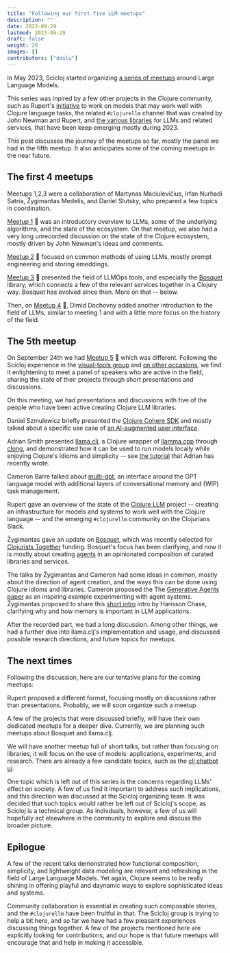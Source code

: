 ```yaml
---
title: "Following our first five LLM meetups"
description: ""
date: 2023-09-29
lastmod: 2023-09-29
draft: false
weight: 20
images: []
contributors: ["daslu"]
---
```


In May 2023, Scicloj started organizing [a series of meetups](https://scicloj.github.io/docs/community/groups/llm-meetups/) around Large Language Models.

This series was inpired by a few other projects in the Clojure community, such as Rupert's [initiative](https://github.com/ruped?tab=repositories) to work on models that may work well with Clojure language tasks, the related `#clojurellm` channel that was created by John Newman and Rupert, and [the various libraries](https://scicloj.github.io/docs/resources/libs/#large-language-models-and-related-services) for LLMs and related services, that have been keep emerging mostly during 2023.

This post discusses the journey of the meetups so far, mostly the panel we had in the fifth meetup. It also anticipates some of the coming meetups in the near future.

## The first 4 meetups

Meetups 1,2,3 were a collaboration of Martynas Maciulevičius, Irfan Nurhadi Satria, Žygimantas Medelis, and Daniel Slutsky, who prepared a few topics in coordination. 

[Meetup 1](https://clojureverse.org/t/scicloj-llm-meetup-1-introduction-summary-recording/) :movie_camera: was an introductory overview to LLMs, some of the underlying algorithms, and the state of the ecosystem. On that meetup, we also had a very long unrecorded discussion on the state of the Clojure ecosystem, mostly driven by John Newman's ideas and comments.

[Meetup 2](https://clojureverse.org/t/scicloj-llm-meetup-2-prompt-engineering-managing-embeddings-summary-recording/) :movie_camera: focused on common methods of using LLMs, mostly prompt engineering and storing emeddings.

[Meetup 3](https://clojureverse.org/t/scicloj-llm-meetup-3-llmops-with-bosquet-summary-recording/) :movie_camera: presented the field of LLMOps tools, and especially the [Bosquet](https://github.com/zmedelis/bosquet) library, which connects a few of the relevant services together in a Clojury way. Bosquet has evolved since then. More on that -- below.

Then, on [Meetup 4](https://www.youtube.com/watch?v=_m-Rcz_jTGo) :movie_camera:, Dimid Dochovny added another introduction to the field of LLMs, similar to meeting 1 and with a little more focus on the history of the field.

## The 5th meetup

On September 24th we had [Meetup 5](https://www.youtube.com/watch?v=CDLao9KDduU) :movie_camera: which was different. Following the Scicloj experience in the [visual-tools group](https://scicloj.github.io/docs/community/groups/visual-tools/) and [on other occasions](https://www.youtube.com/playlist?list=PLtw0bWXdq7pNyb2NojSGBnCARRuvLxsAc), we find it enlightening to meet a panel of speakers who are active in the field, sharing the state of their projects through short presentations and discussions.

On this meeting, we had presentations and discussions with five of the people who have been active creating Clojure LLM libraries.

Daniel Szmulewicz briefly presented the [Clojure Cohere SDK](https://github.com/danielsz/cohere-clojure) and mostly talked about a specific use case of [an AI-augmented user interface](https://fuji.tuppu.net/).

Adrian Smith presented [llama.clj](https://github.com/phronmophobic/llama.clj), a Clojure wrapper of [llamma.cpp](https://github.com/ggerganov/llama.cpp) through [clong](https://github.com/phronmophobic/clong), and demonstrated how it can be used to run models locally while enjoying Clojure's idioms and simplicity -- see [the tutorial](https://phronmophobic.github.io/llama.clj/notebooks/intro.html) that Adrian has recently wrote.

Cameron Barre talked about [multi-gpt](https://github.com/cjbarre/multi-gpt), an interface around the GPT language model with additional layers of conversational memory and (WIP) task management. 

Rupert gave an overview of the state of the [Clojure LLM](https://github.com/ruped/clojurellm-data) project -- creating an infrastructure for models and systems to work well with the Clojure language -- and the emerging `#clojurellm` community on the Clojurians Slack.

Žygimantas gave an update on [Bosquet](https://github.com/zmedelis/bosquet), which was recently selected for [Clojurists Together](https://www.clojuriststogether.org/) funding. Bosquet's focus has been clarifying, and now it is mostly about creating [agents](https://en.wikipedia.org/wiki/Large_language_model#Agency) in an opinionated composition of curated libraries and services.

The talks by Žygimantas and Cameron had some ideas in common, mostly about the direction of agent creation, and the ways this can be done using Clojure idioms and libraries. Cameron proposed the The [Generative Agents paper](https://arxiv.org/abs/2304.03442) as an inspiring example experimenting with agent systems. Žygimantas proposed to share this [short intro](https://www.youtube.com/watch?v=3fge-zqZezw) intro by Harisson Chase, clarifying why and how memory is important in LLM applications.

After the recorded part, we had a long discussion. Among other things, we had a further dive into llama.clj's implementation and usage, and discussed possible research directions, and future topics for meetups.

## The next times

Following the discussion, here are our tentative plans for the coming meetups:

Rupert proposed a different format, focusing mostly on discussions rather than presentations. Probably, we will soon organize such a meetup. 

A few of the projects that were discussed briefly, will have their own dedicated meetups for a deeper dive. Currently, we are planning such meetups about Bosquet and llama.clj.

We will have another meetup full of short talks, but rather than focusing on libraries, it will focus on the use of models: applications, experiments, and research. There are already a few candidate topics, such as the [clj chatbot ui](https://github.com/groundedsage/clj-chatbot-ui).

One topic which is left out of this series is the concerns regarding LLMs' effect on society. A few of us find it important to address such implications, and this direction was discussed at the Scicloj organizing team. It was decided that such topics would rather be left out of Scicloj's scope, as Scicloj is a technical group. As indivduals, however, a few of us will hopefully act elsewhere in the community to explore and discuss the broader picture. 

## Epilogue

A few of the recent talks demonstrated how functional composition, simplicity, and lightweight data modeling are relevant and refreshing in the field of Large Language Models. Yet again, Clojure seems to be really shining in offering playful and daynamic ways to explore sophisticated ideas and systems.

Community collaboration is essential in creating such composable stories, and the `#clojurellm` have been fruitful in that. The Scicloj group is trying to help a bit here, and so far we have had a few pleasant experiences discussing things together. A few of the projects mentioned here are explicitly looking for contributions, and our hope is that future meetups will encourage that and help in making it accessible.
 

